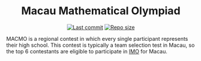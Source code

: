 <div align="center">
  <h1>Macau Mathematical Olympiad</h1>
  <p>
  <a href="https://github.com/Complex2-Liu/macmo/pulse">
    <img alt="Last commit" src="https://img.shields.io/github/last-commit/Complex2-Liu/macmo/main?logo=starship"
  /></a>
  <a href="https://github.com/Complex2-Liu/macmo">
    <img alt="Repo size" src="https://img.shields.io/github/repo-size/Complex2-Liu/macmo?logo=github"
  /></a>
  </p>
</div>

MACMO is a regional contest in which every single participant represents their
high school. This contest is typically a team selection test in Macau, so the
top 6 contestants are eligible to participate in [IMO] for Macau.

<!-- Links -->
[IMO]: https://www.imo-official.org/country_team_r.aspx?code=MAC&column=name&order=desc
